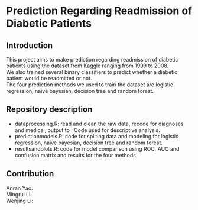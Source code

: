 # Prediction Regarding Readmission of Diabetic Patients

## Introduction
This project aims to make prediction regarding readmission of diabetic patients using the dataset from Kaggle ranging from 1999 to 2008.  
We also trained several binary classifiers to predict whether a diabetic patient would be readmitted or not.  
The four prediction methods we used to train the dataset are logistic regression, naive bayesian, decision tree and random forest.

## Repository description
* dataprocessing.R: read and clean the raw data, recode for diagnoses and medical, output to    . Code used for descriptive analysis.
* predictionmodels.R: code for spliting data and modeling for logistic regression, naive bayesian, decision tree and random forest.
* resultsandplots.R: code for model comparison using ROC, AUC and confusion matrix and results for the four methods.

## Contribution
Anran Yao:  
Mingrui Li:  
Wenjing Li: 




